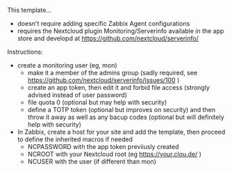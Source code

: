 This template...

 * doesn't require adding specific Zabbix Agent configurations
 * requires the Nextcloud plugin Monitoring/Serverinfo available in the app store and developd at https://github.com/nextcloud/serverinfo/

Instructions:
 * create a monitoring user (eg, mon)
   * make it a member of the admins group (sadly required, see https://github.com/nextcloud/serverinfo/issues/100 )
   * create an app token, then edit it and forbid file access (strongly advised instead of user password)
   * file quota 0 (optional but may help with security)
   * define a TOTP token (optional but improves on security) and then throw it away as well as any bacup codes (optional but will definitely help with security)
 * In Zabbix, create a host for your site and add the template, then proceed to define the inherited macros if needed
   * NCPASSWORD with the app token previiusly created
   * NCROOT with your Nextcloud root (eg https://your.clou.de/ )
   * NCUSER with the user (if different than mon)
